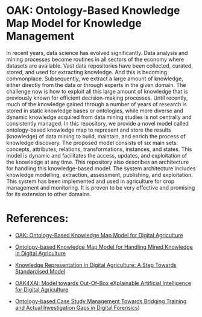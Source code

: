 # OAK: Ontology-Based Knowledge Map Model for Knowledge Management

In recent years, data science has evolved significantly. Data analysis and mining processes become routines in all sectors of the economy where datasets are available. Vast data repositories have been collected, curated, stored, and used for extracting knowledge. And this is becoming commonplace. Subsequently, we extract a large amount of knowledge, either directly from the data or through experts in the given domain. The challenge now is how to exploit all this large amount of knowledge that is previously known for efficient decision-making processes. Until recently, much of the knowledge gained through a number of years of research is stored in static knowledge bases or ontologies, while more diverse and dynamic knowledge acquired from data mining studies is not centrally and consistently managed. In this repository, we provide a novel model called ontology-based knowledge map to represent and store the results (knowledge) of data mining to build, maintain, and enrich the process of knowledge discovery. The proposed model consists of six main sets: concepts, attributes, relations, transformations, instances, and states. This model is dynamic and facilitates the access, updates, and exploitation of the knowledge at any time. This repository also describes an architecture for handling this knowledge-based model. The system architecture includes knowledge modelling, extraction, assessment, publishing, and exploitation. This system has been implemented and used in agriculture for crop management and monitoring. It is proven to be very effective and promising for its extension to other domains.

# References:

- [OAK: Ontology-Based Knowledge Map Model for Digital Agriculture](https://link.springer.com/chapter/10.1007/978-3-030-63924-2_14)

- [Ontology-based Knowledge Map Model for Handling Mined Knowledge in Digital Agriculture](https://researchrepository.ucd.ie/bitstreams/054276ef-d32e-4cb3-9307-196296462853/download)

- [Knowledge Representation in Digital Agriculture: A Step Towards Standardised Model](https://www.sciencedirect.com/science/article/pii/S0168169922004446)

- [OAK4XAI: Model towards Out-Of-Box eXplainable Artificial Intelligence for Digital Agriculture](https://link.springer.com/chapter/10.1007/978-3-031-21441-7_17)

- [Ontology-based Case Study Management Towards Bridging Training and Actual Investigation Gaps in Digital Forensics](https://www.sciencedirect.com/science/article/pii/S2666281723001336))
